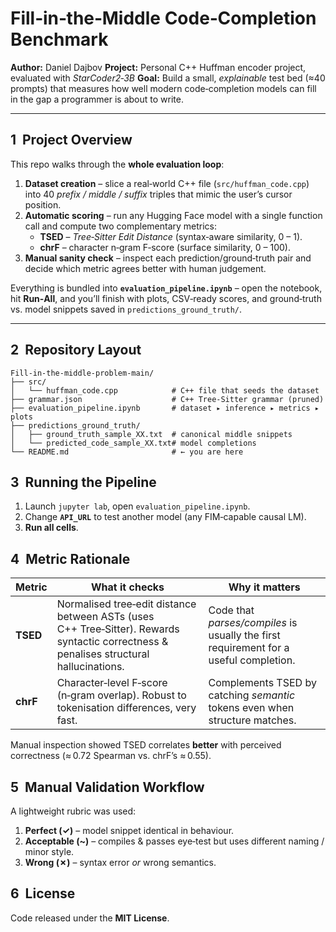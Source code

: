 # Fill‑in‑the‑Middle Code‑Completion Benchmark

**Author:** Daniel Dajbov
**Project:** Personal C++ Huffman encoder project, evaluated with *StarCoder2‑3B*
**Goal:** Build a small, *explainable* test bed (≈40 prompts) that measures how well modern code‑completion models can fill in the gap a programmer is about to write.

---

## 1  Project Overview

This repo walks through the **whole evaluation loop**:

1. **Dataset creation** – slice a real‑world C++ file (`src/huffman_code.cpp`) into 40 *prefix / middle / suffix* triples that mimic the user’s cursor position.
2. **Automatic scoring** – run any Hugging Face model with a single function call and compute two complementary metrics:
   * **TSED** – *Tree‑Sitter Edit Distance* (syntax‑aware similarity, 0 – 1).
   * **chrF** – character n‑gram F‑score (surface similarity, 0 – 100).
3. **Manual sanity check** – inspect each prediction/ground‑truth pair and decide which metric agrees better with human judgement.

Everything is bundled into **`evaluation_pipeline.ipynb`** – open the notebook, hit **Run‑All**, and you’ll finish with plots, CSV‑ready scores, and ground‑truth vs. model snippets saved in `predictions_ground_truth/`.

---

## 2  Repository Layout

```text
Fill-in-the-middle-problem-main/
├── src/
│   └── huffman_code.cpp            # C++ file that seeds the dataset
├── grammar.json                    # C++ Tree‑Sitter grammar (pruned)
├── evaluation_pipeline.ipynb       # dataset ▸ inference ▸ metrics ▸ plots
├── predictions_ground_truth/
│   ├── ground_truth_sample_XX.txt  # canonical middle snippets
│   └── predicted_code_sample_XX.txt# model completions
└── README.md                       # ← you are here
```

## 3  Running the Pipeline

1. Launch `jupyter lab`, open `evaluation_pipeline.ipynb`.
2. Change **`API_URL`** to test another model (any FIM‑capable causal LM).
3. **Run all cells**.


## 4  Metric Rationale

| Metric   | What it checks                                                                                                                          | Why it matters                                                                        |
| -------- | --------------------------------------------------------------------------------------------------------------------------------------- | ------------------------------------------------------------------------------------- |
| **TSED** | Normalised tree‑edit distance between ASTs (uses C++ Tree‑Sitter). Rewards syntactic correctness & penalises structural hallucinations. | Code that *parses/compiles* is usually the first requirement for a useful completion. |
| **chrF** | Character‑level F‑score (n‑gram overlap). Robust to tokenisation differences, very fast.                                                | Complements TSED by catching *semantic* tokens even when structure matches.           |

Manual inspection showed TSED correlates **better** with perceived correctness (≈ 0.72 Spearman vs. chrF’s ≈ 0.55).



## 5  Manual Validation Workflow

A lightweight rubric was used:

1. **Perfect (✓)** – model snippet identical in behaviour.
2. **Acceptable (\~)** – compiles & passes eye‑test but uses different naming / minor style.
3. **Wrong (✗)** – syntax error *or* wrong semantics.


## 6  License
Code released under the **MIT License**.
